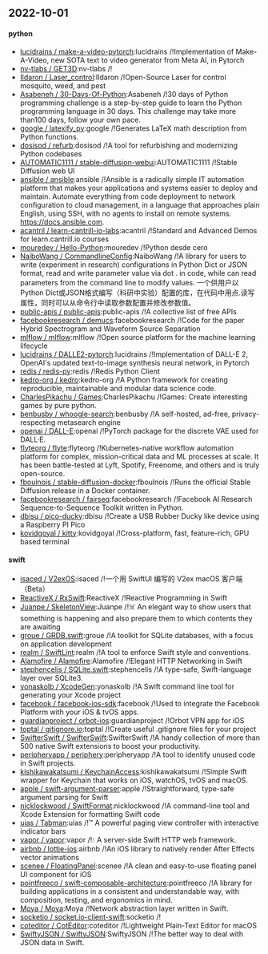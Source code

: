 ## 2022-10-01

#### python
* [lucidrains / make-a-video-pytorch](https://github.com/lucidrains/make-a-video-pytorch):lucidrains /!Implementation of Make-A-Video, new SOTA text to video generator from Meta AI, in Pytorch
* [nv-tlabs / GET3D](https://github.com/nv-tlabs/GET3D):nv-tlabs /!
* [Ildaron / Laser_control](https://github.com/Ildaron/Laser_control):Ildaron /!Open-Source Laser for control mosquito, weed, and pest
* [Asabeneh / 30-Days-Of-Python](https://github.com/Asabeneh/30-Days-Of-Python):Asabeneh /!30 days of Python programming challenge is a step-by-step guide to learn the Python programming language in 30 days. This challenge may take more than100 days, follow your own pace.
* [google / latexify_py](https://github.com/google/latexify_py):google /!Generates LaTeX math description from Python functions.
* [dosisod / refurb](https://github.com/dosisod/refurb):dosisod /!A tool for refurbishing and modernizing Python codebases
* [AUTOMATIC1111 / stable-diffusion-webui](https://github.com/AUTOMATIC1111/stable-diffusion-webui):AUTOMATIC1111 /!Stable Diffusion web UI
* [ansible / ansible](https://github.com/ansible/ansible):ansible /!Ansible is a radically simple IT automation platform that makes your applications and systems easier to deploy and maintain. Automate everything from code deployment to network configuration to cloud management, in a language that approaches plain English, using SSH, with no agents to install on remote systems. https://docs.ansible.com.
* [acantril / learn-cantrill-io-labs](https://github.com/acantril/learn-cantrill-io-labs):acantril /!Standard and Advanced Demos for learn.cantrill.io courses
* [mouredev / Hello-Python](https://github.com/mouredev/Hello-Python):mouredev /!Python desde cero
* [NaiboWang / CommandlineConfig](https://github.com/NaiboWang/CommandlineConfig):NaiboWang /!A library for users to write (experiment in research) configurations in Python Dict or JSON format, read and write parameter value via dot . in code, while can read parameters from the command line to modify values. 一个供用户以Python Dict或JSON格式编写（科研中实验）配置的库，在代码中用点.读写属性，同时可以从命令行中读取参数配置并修改参数值。
* [public-apis / public-apis](https://github.com/public-apis/public-apis):public-apis /!A collective list of free APIs
* [facebookresearch / demucs](https://github.com/facebookresearch/demucs):facebookresearch /!Code for the paper Hybrid Spectrogram and Waveform Source Separation
* [mlflow / mlflow](https://github.com/mlflow/mlflow):mlflow /!Open source platform for the machine learning lifecycle
* [lucidrains / DALLE2-pytorch](https://github.com/lucidrains/DALLE2-pytorch):lucidrains /!Implementation of DALL-E 2, OpenAI's updated text-to-image synthesis neural network, in Pytorch
* [redis / redis-py](https://github.com/redis/redis-py):redis /!Redis Python Client
* [kedro-org / kedro](https://github.com/kedro-org/kedro):kedro-org /!A Python framework for creating reproducible, maintainable and modular data science code.
* [CharlesPikachu / Games](https://github.com/CharlesPikachu/Games):CharlesPikachu /!Games: Create interesting games by pure python.
* [benbusby / whoogle-search](https://github.com/benbusby/whoogle-search):benbusby /!A self-hosted, ad-free, privacy-respecting metasearch engine
* [openai / DALL-E](https://github.com/openai/DALL-E):openai /!PyTorch package for the discrete VAE used for DALL·E.
* [flyteorg / flyte](https://github.com/flyteorg/flyte):flyteorg /!Kubernetes-native workflow automation platform for complex, mission-critical data and ML processes at scale. It has been battle-tested at Lyft, Spotify, Freenome, and others and is truly open-source.
* [fboulnois / stable-diffusion-docker](https://github.com/fboulnois/stable-diffusion-docker):fboulnois /!Runs the official Stable Diffusion release in a Docker container.
* [facebookresearch / fairseq](https://github.com/facebookresearch/fairseq):facebookresearch /!Facebook AI Research Sequence-to-Sequence Toolkit written in Python.
* [dbisu / pico-ducky](https://github.com/dbisu/pico-ducky):dbisu /!Create a USB Rubber Ducky like device using a Raspberry PI Pico
* [kovidgoyal / kitty](https://github.com/kovidgoyal/kitty):kovidgoyal /!Cross-platform, fast, feature-rich, GPU based terminal

#### swift
* [isaced / V2exOS](https://github.com/isaced/V2exOS):isaced /!一个用 SwiftUI 编写的 V2ex macOS 客户端（Beta）
* [ReactiveX / RxSwift](https://github.com/ReactiveX/RxSwift):ReactiveX /!Reactive Programming in Swift
* [Juanpe / SkeletonView](https://github.com/Juanpe/SkeletonView):Juanpe /!☠️
An elegant way to show users that something is happening and also prepare them to which contents they are awaiting
* [groue / GRDB.swift](https://github.com/groue/GRDB.swift):groue /!A toolkit for SQLite databases, with a focus on application development
* [realm / SwiftLint](https://github.com/realm/SwiftLint):realm /!A tool to enforce Swift style and conventions.
* [Alamofire / Alamofire](https://github.com/Alamofire/Alamofire):Alamofire /!Elegant HTTP Networking in Swift
* [stephencelis / SQLite.swift](https://github.com/stephencelis/SQLite.swift):stephencelis /!A type-safe, Swift-language layer over SQLite3.
* [yonaskolb / XcodeGen](https://github.com/yonaskolb/XcodeGen):yonaskolb /!A Swift command line tool for generating your Xcode project
* [facebook / facebook-ios-sdk](https://github.com/facebook/facebook-ios-sdk):facebook /!Used to integrate the Facebook Platform with your iOS & tvOS apps.
* [guardianproject / orbot-ios](https://github.com/guardianproject/orbot-ios):guardianproject /!Orbot VPN app for iOS
* [toptal / gitignore.io](https://github.com/toptal/gitignore.io):toptal /!Create useful .gitignore files for your project
* [SwifterSwift / SwifterSwift](https://github.com/SwifterSwift/SwifterSwift):SwifterSwift /!A handy collection of more than 500 native Swift extensions to boost your productivity.
* [peripheryapp / periphery](https://github.com/peripheryapp/periphery):peripheryapp /!A tool to identify unused code in Swift projects.
* [kishikawakatsumi / KeychainAccess](https://github.com/kishikawakatsumi/KeychainAccess):kishikawakatsumi /!Simple Swift wrapper for Keychain that works on iOS, watchOS, tvOS and macOS.
* [apple / swift-argument-parser](https://github.com/apple/swift-argument-parser):apple /!Straightforward, type-safe argument parsing for Swift
* [nicklockwood / SwiftFormat](https://github.com/nicklockwood/SwiftFormat):nicklockwood /!A command-line tool and Xcode Extension for formatting Swift code
* [uias / Tabman](https://github.com/uias/Tabman):uias /!™️
A powerful paging view controller with interactive indicator bars
* [vapor / vapor](https://github.com/vapor/vapor):vapor /!💧
A server-side Swift HTTP web framework.
* [airbnb / lottie-ios](https://github.com/airbnb/lottie-ios):airbnb /!An iOS library to natively render After Effects vector animations
* [scenee / FloatingPanel](https://github.com/scenee/FloatingPanel):scenee /!A clean and easy-to-use floating panel UI component for iOS
* [pointfreeco / swift-composable-architecture](https://github.com/pointfreeco/swift-composable-architecture):pointfreeco /!A library for building applications in a consistent and understandable way, with composition, testing, and ergonomics in mind.
* [Moya / Moya](https://github.com/Moya/Moya):Moya /!Network abstraction layer written in Swift.
* [socketio / socket.io-client-swift](https://github.com/socketio/socket.io-client-swift):socketio /!
* [coteditor / CotEditor](https://github.com/coteditor/CotEditor):coteditor /!Lightweight Plain-Text Editor for macOS
* [SwiftyJSON / SwiftyJSON](https://github.com/SwiftyJSON/SwiftyJSON):SwiftyJSON /!The better way to deal with JSON data in Swift.
